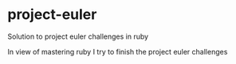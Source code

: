 # project-euler
Solution to project euler challenges in ruby

In view of mastering ruby I try to finish the project euler challenges
